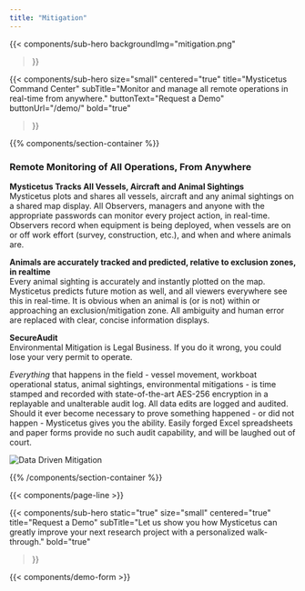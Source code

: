 ```yaml
---
title: "Mitigation"
---
```


{{< components/sub-hero
	backgroundImg="mitigation.png"
>}}

{{< components/sub-hero
	size="small"
	centered="true"
	title="Mysticetus Command Center"
	subTitle="Monitor and manage all remote operations in real-time from anywhere."
	buttonText="Request a Demo"
	buttonUrl="/demo/"
	bold="true"
>}}

{{% components/section-container %}}

### Remote Monitoring of All Operations, From Anywhere

**Mysticetus Tracks All Vessels, Aircraft and Animal Sightings**  
Mysticetus plots and shares all vessels, aircraft and any animal sightings on a shared map display. All Observers, managers and anyone with the appropriate passwords can monitor every project action, in real-time. Observers record when equipment is being deployed, when vessels are on or off work effort (survey, construction, etc.), and when and where animals are.

**Animals are accurately tracked and predicted, relative to exclusion zones, in realtime**  
Every animal sighting is accurately and instantly plotted on the map. Mysticetus predicts future motion as well, and all viewers everywhere see this in real-time. It is obvious when an animal is (or is not) within or approaching an exclusion/mitigation zone. All ambiguity and human error are replaced with clear, concise information displays.

**SecureAudit**  
Environmental Mitigation is Legal Business. If you do it wrong, you could lose your very permit to operate.

_Everything_ that happens in the field - vessel movement, workboat operational status, animal sightings, environmental mitigations - is time stamped and recorded with state-of-the-art AES-256 encryption in a replayable and unalterable audit log. All data edits are logged and audited. Should it ever become necessary to prove something happened - or did not happen - Mysticetus gives you the ability. Easily forged Excel spreadsheets and paper forms provide no such audit capability, and will be laughed out of court. 

![Data Driven Mitigation](https://mysticetus.com/wp-content/uploads/2016/02/Mysticetus-map-view.png)

{{% /components/section-container %}}

{{< components/page-line >}}

{{< components/sub-hero
	static="true"
	size="small"
	centered="true"
	title="Request a Demo"
	subTitle="Let us show you how Mysticetus can greatly improve your next research project with a personalized walk-through."
	bold="true"
>}}

{{< components/demo-form >}}
